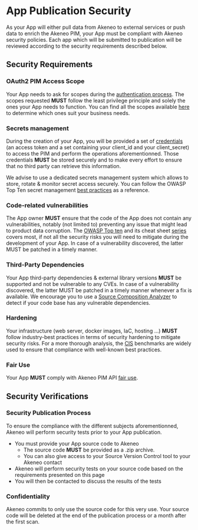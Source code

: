 # App Publication Security

As your App will either pull data from Akeneo to external services or push data to enrich the Akeneo PIM, your App must be compliant with Akeneo security policies. Each app which will be submitted to publication will be reviewed according to the security requirements described below. 

## Security Requirements   

### OAuth2 PIM Access Scope

Your App needs to ask for scopes during the [authentication process](https://api.akeneo.com/apps/authentication-and-authorization.html#authorization-and-authentication-scopes). The scopes requested **MUST** follow the least privilege principle and solely the ones your App needs to function. You can find all the scopes available [here](https://api.akeneo.com/apps/authentication-and-authorization.html#available-authorization-scopes) to determine which ones suit your business needs.

### Secrets management

During the creation of your App, you will be provided a set of [credentials](https://api.akeneo.com/apps/authentication-and-authorization.html#oauth-20) (an access token and a set containing your client_id and your client_secret) to access the PIM and perform the operations aforementionned. Those credentials **MUST** be stored securely and to make every effort to ensure that no third party can retrieve this information.

We advise to use a dedicated secrets management system which allows to store, rotate & monitor secret access securely. You can follow the OWASP Top Ten secret management [best practices](https://cheatsheetseries.owasp.org/cheatsheets/Secrets_Management_Cheat_Sheet.html) as a reference.

### Code-related vulnerabilities

The App owner **MUST** ensure that the code of the App does not contain any vulnerabilities, notably (not limited to) preventing any issue that might lead to product data corruption. The [OWASP Top ten](https://owasp.org/www-project-top-ten/) and its cheat sheet [series](https://cheatsheetseries.owasp.org/index.html) covers most, if not all the security risks you will need to mitigate during the development of your App. In case of a vulnerability discovered, the latter MUST be patched in a timely manner.

### Third-Party Dependencies

Your App third-party dependencies & external library versions **MUST** be supported and not be vulnerable to any CVEs. In case of a vulnerability discovered, the latter MUST be patched in a timely manner whenever a fix is available. We encourage you to use a [Source Composition Analyzer](https://owasp.org/www-community/Component_Analysis) to detect if your code base has any vulnerable dependencies.


### Hardening

Your infrastructure (web server, docker images, IaC, hosting ...) **MUST** follow industry-best practices in terms of security hardening to mitigate security risks. For a more thorough analysis, the [CIS](https://www.cisecurity.org/cis-benchmarks) benchmarks are widely used to ensure that compliance with well-known best practices.

### Fair Use

Your App **MUST** comply with Akeneo PIM API [fair use](https://api.akeneo.com/documentation/overview.html#fair-usage-protection).

## Security Verifications

### Security Publication Process

To ensure the compliance with the different subjects aforementionned, Akeneo will perform security tests prior to your App publication.
- You must provide your App source code to Akeneo
    - The source code **MUST** be provided as a .zip archive.
    - You can also give access to your Source Version Control tool to your Akeneo contact
- Akeneo will perform security tests on your source code based on the requirements presented on this page
- You will then be contacted to discuss the results of the tests

### Confidentiality

Akeneo commits to only use the source code for this very use. Your source code will be deleted at the end of the publication process or a month after the first scan.